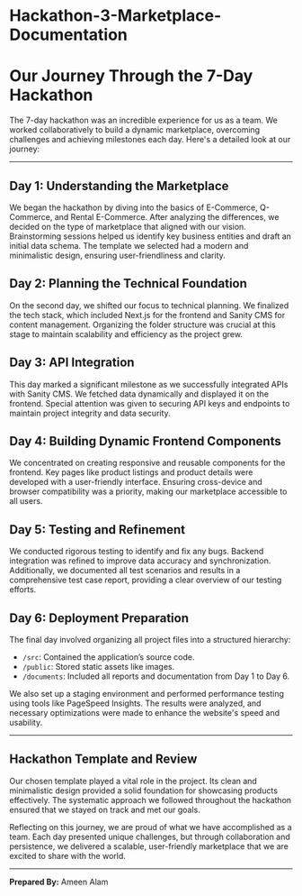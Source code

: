 # Hackathon-3-Marketplace-Documentation


# Our Journey Through the 7-Day Hackathon

The 7-day hackathon was an incredible experience for us as a team. We worked collaboratively to build a dynamic marketplace, overcoming challenges and achieving milestones each day. Here's a detailed look at our journey:

---

## Day 1: Understanding the Marketplace

We began the hackathon by diving into the basics of E-Commerce, Q-Commerce, and Rental E-Commerce. After analyzing the differences, we decided on the type of marketplace that aligned with our vision. Brainstorming sessions helped us identify key business entities and draft an initial data schema. The template we selected had a modern and minimalistic design, ensuring user-friendliness and clarity.

## Day 2: Planning the Technical Foundation

On the second day, we shifted our focus to technical planning. We finalized the tech stack, which included Next.js for the frontend and Sanity CMS for content management. Organizing the folder structure was crucial at this stage to maintain scalability and efficiency as the project grew.

## Day 3: API Integration

This day marked a significant milestone as we successfully integrated APIs with Sanity CMS. We fetched data dynamically and displayed it on the frontend. Special attention was given to securing API keys and endpoints to maintain project integrity and data security.

## Day 4: Building Dynamic Frontend Components

We concentrated on creating responsive and reusable components for the frontend. Key pages like product listings and product details were developed with a user-friendly interface. Ensuring cross-device and browser compatibility was a priority, making our marketplace accessible to all users.

## Day 5: Testing and Refinement

We conducted rigorous testing to identify and fix any bugs. Backend integration was refined to improve data accuracy and synchronization. Additionally, we documented all test scenarios and results in a comprehensive test case report, providing a clear overview of our testing efforts.

## Day 6: Deployment Preparation

The final day involved organizing all project files into a structured hierarchy:

- `/src`: Contained the application’s source code.
- `/public`: Stored static assets like images.
- `/documents`: Included all reports and documentation from Day 1 to Day 6.

We also set up a staging environment and performed performance testing using tools like PageSpeed Insights. The results were analyzed, and necessary optimizations were made to enhance the website's speed and usability.

---

## Hackathon Template and Review

Our chosen template played a vital role in the project. Its clean and minimalistic design provided a solid foundation for showcasing products effectively. The systematic approach we followed throughout the hackathon ensured that we stayed on track and met our goals.

Reflecting on this journey, we are proud of what we have accomplished as a team. Each day presented unique challenges, but through collaboration and persistence, we delivered a scalable, user-friendly marketplace that we are excited to share with the world.

---

**Prepared By:**
Ameen Alam









